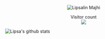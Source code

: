 <p align='center'>
<img src="https://readme-typing-svg.herokuapp.com?lines=Hi+there+%F0%9F%91%8B+I'm+Lipsalin+Majhi+%F0%9F%91%A8%E2%80%8D%F0%9F%92%BB;
          I'm+Python+Developer" alt='Lipsalin Majhi'/>
</p>

<p align="center">  
  Visitor count<br>
  <img src="https://profile-counter.glitch.me/lipsalin99/count.svg/" />
</p>

![Lipsa's github stats](https://github-readme-stats.vercel.app/api?username=Lipsalin99&show_icons=true&hide=[%22issues%22])



<!--
**Lipsalin99/Lipsalin99** is a ✨ _special_ ✨ repository because its `README.md` (this file) appears on your GitHub profile.

Here are some ideas to get you started:

- 🔭 I’m currently working on ...
- 🌱 I’m currently learning ...
- 👯 I’m looking to collaborate on ...
- 🤔 I’m looking for help with ...
- 💬 Ask me about ...
- 📫 How to reach me: ...
- 😄 Pronouns: ...
- ⚡ Fun fact: ...
-->
